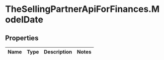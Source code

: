# TheSellingPartnerApiForFinances.ModelDate

## Properties
Name | Type | Description | Notes
------------ | ------------- | ------------- | -------------


